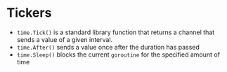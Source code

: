 # Tickers

- `time.Tick()` is a standard library function that returns a channel that sends a value of a given interval.
- `time.After()` sends a value once after the duration has passed
- `time.Sleep()` blocks the current `goroutine` for the specified amount of time
